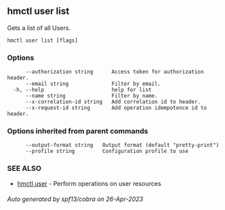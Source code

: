 ## hmctl user list

Gets a list of all Users.

```
hmctl user list [flags]
```

### Options

```
      --authorization string      Access token for authorization header.
      --email string              Filter by email.
  -h, --help                      help for list
      --name string               Filter by name.
      --x-correlation-id string   Add correlation id to header.
      --x-request-id string       Add operation idempotence id to header.
```

### Options inherited from parent commands

```
      --output-format string   Output format (default "pretty-print")
      --profile string         Configuration profile to use
```

### SEE ALSO

* [hmctl user](hmctl_user.md)	 - Perform operations on user resources

###### Auto generated by spf13/cobra on 26-Apr-2023
